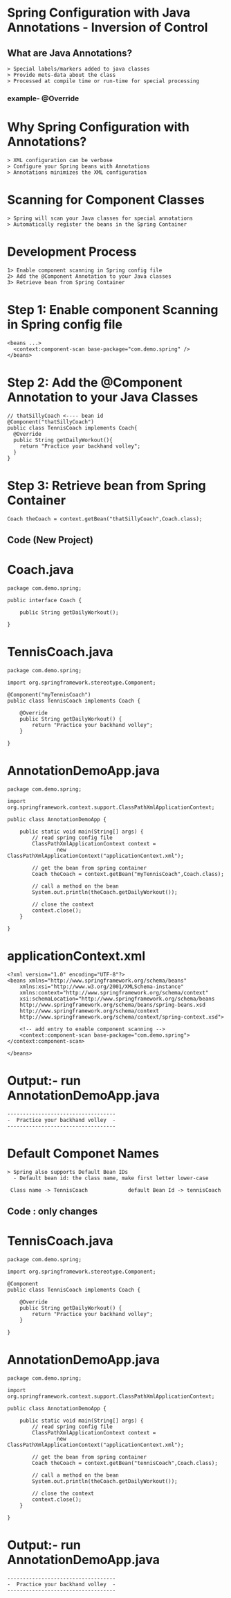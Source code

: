 # Spring Configuration with Java Annotations - Inversion of Control

## What are Java Annotations?
	> Special labels/markers added to java classes
	> Provide mets-data about the class
	> Processed at compile time or run-time for special processing

### example- @Override   

# Why Spring Configuration with Annotations?

	> XML configuration can be verbose
	> Configure your Spring beans with Annotations
	> Annotations minimizes the XML configuration

# Scanning for Component Classes

	> Spring will scan your Java classes for special annotations
	> Automatically register the beans in the Spring Container

# Development Process

	1> Enable component scanning in Spring config file
	2> Add the @Component Annotation to your Java classes
	3> Retrieve bean from Spring Container

# Step 1: Enable component Scanning in Spring config file

	<beans ...>
	  <context:component-scan base-package="com.demo.spring" />
	</beans>

# Step 2: Add the @Component Annotation to your Java Classes

	// thatSillyCoach <---- bean id
	@Component("thatSillyCoach")
	public class TennisCoach implements Coach{
	  @Override
	  public String getDailyWorkout(){
	    return "Practice your backhand volley";
	  }
	}

# Step 3: Retrieve bean from Spring Container

	Coach theCoach = context.getBean("thatSillyCoach",Coach.class);

## Code (New Project)

# Coach.java

	package com.demo.spring;

	public interface Coach {

		public String getDailyWorkout();

	}

# TennisCoach.java

	package com.demo.spring;

	import org.springframework.stereotype.Component;

	@Component("myTennisCoach")
	public class TennisCoach implements Coach {

		@Override
		public String getDailyWorkout() {
			return "Practice your backhand volley";
		}

	}

# AnnotationDemoApp.java

	package com.demo.spring;

	import org.springframework.context.support.ClassPathXmlApplicationContext;

	public class AnnotationDemoApp {

		public static void main(String[] args) {
			// read spring config file
			ClassPathXmlApplicationContext context = 
					new ClassPathXmlApplicationContext("applicationContext.xml");

			// get the bean from spring container
			Coach theCoach = context.getBean("myTennisCoach",Coach.class);

			// call a method on the bean
			System.out.println(theCoach.getDailyWorkout());

			// close the context
			context.close();
		}

	}

# applicationContext.xml

	<?xml version="1.0" encoding="UTF-8"?>
	<beans xmlns="http://www.springframework.org/schema/beans"
	    xmlns:xsi="http://www.w3.org/2001/XMLSchema-instance" 
	    xmlns:context="http://www.springframework.org/schema/context"
	    xsi:schemaLocation="http://www.springframework.org/schema/beans
	    http://www.springframework.org/schema/beans/spring-beans.xsd
	    http://www.springframework.org/schema/context
	    http://www.springframework.org/schema/context/spring-context.xsd">

		<!-- add entry to enable component scanning -->
		<context:component-scan base-package="com.demo.spring"></context:component-scan>

	</beans>


# Output:- run AnnotationDemoApp.java

	-----------------------------------
	-  Practice your backhand volley  -
	-----------------------------------

# Default Componet Names

	> Spring also supports Default Bean IDs
	  - Default bean id: the class name, make first letter lower-case

	 Class name -> TennisCoach             default Bean Id -> tennisCoach
 
## Code : only changes

# TennisCoach.java

	package com.demo.spring;

	import org.springframework.stereotype.Component;

	@Component
	public class TennisCoach implements Coach {

		@Override
		public String getDailyWorkout() {
			return "Practice your backhand volley";
		}

	}

# AnnotationDemoApp.java

	package com.demo.spring;

	import org.springframework.context.support.ClassPathXmlApplicationContext;

	public class AnnotationDemoApp {

		public static void main(String[] args) {
			// read spring config file
			ClassPathXmlApplicationContext context = 
					new ClassPathXmlApplicationContext("applicationContext.xml");

			// get the bean from spring container
			Coach theCoach = context.getBean("tennisCoach",Coach.class);

			// call a method on the bean
			System.out.println(theCoach.getDailyWorkout());

			// close the context
			context.close();
		}

	}

# Output:- run AnnotationDemoApp.java

	-----------------------------------
	-  Practice your backhand volley  -
	-----------------------------------

